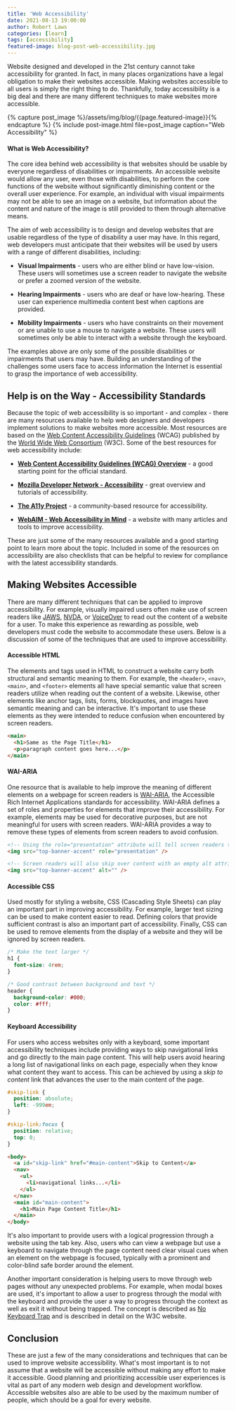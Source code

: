 ```yaml
---
title: 'Web Accessibility'
date: 2021-08-13 19:00:00
author: Robert Laws
categories: [learn]
tags: [accessibility]
featured-image: blog-post-web-accessibility.jpg
---
```


Website designed and developed in the 21st century cannot take accessibility for granted. In fact, in many places organizations have a legal obligation to make their websites accessible. Making websites accessible to all users is simply the right thing to do.<!-- more --> Thankfully, today accessibility is a big deal and there are many different techniques to make websites more accessible.

{% capture post_image %}/assets/img/blog/{{page.featured-image}}{% endcapture %}
{% include post-image.html file=post_image caption="Web Accessibility" %}

#### What is Web Accessibility?

The core idea behind web accessibility is that websites should be usable by everyone regardless of disabilities or impairments. An accessible website would allow any user, even those with disabilities, to perform the core functions of the website without significantly diminishing content or the overall user experience. For example, an individual with visual impairments may not be able to see an image on a website, but information about the content and nature of the image is still provided to them through alternative means.

The aim of web accessibility is to design and develop websites that are usable regardless of the type of disability a user may have. In this regard, web developers must anticipate that their websites will be used by users with a range of different disabilities, including:

- **Visual Impairments** - users who are either blind or have low-vision. These users will sometimes use a screen reader to navigate the website or prefer a zoomed version of the website.

- **Hearing Impairments** - users who are deaf or have low-hearing. These user can experience multimedia content best when captions are provided.

- **Mobility Impairments** - users who have constraints on their movement or are unable to use a mouse to navigate a website. These users will sometimes only be able to interact with a website through the keyboard.

The examples above are only some of the possible disabilities or impairments that users may have. Building an understanding of the challenges some users face to access information the Internet is essential to grasp the importance of web accessibility.

## Help is on the Way - Accessibility Standards

Because the topic of web accessibility is so important - and complex - there are many resources available to help web designers and developers implement solutions to make websites more accessible. Most resources are based on the [Web Content Accessibility Guidelines](https://www.w3.org/TR/WCAG21/) (WCAG) published by the [World Wide Web Consortium](https://www.w3.org/Consortium/) (W3C). Some of the best resources for web accessibility include:

- **[Web Content Accessibility Guidelines (WCAG) Overview](https://www.w3.org/WAI/standards-guidelines/wcag/)** - a good starting point for the official standard.

- **[Mozilla Developer Network - Accessibility](https://developer.mozilla.org/en-US/docs/Learn/Accessibility)** - great overview and tutorials of accessibility.

- **[The A11y Project](https://www.a11yproject.com/)** - a community-based resource for accessibility.

- **[WebAIM - Web Accessibility in Mind](https://webaim.org/)** - a website with many articles and tools to improve accessibility.

These are just some of the many resources available and a good starting point to learn more about the topic. Included in some of the resources on accessibility are also checklists that can be helpful to review for compliance with the latest accessibility standards.

## Making Websites Accessible

There are many different techniques that can be applied to improve accessibility. For example, visually impaired users often make use of screen readers like [JAWS](https://www.freedomscientific.com/products/software/jaws/), [NVDA](https://www.nvaccess.org/), or [VoiceOver](https://www.apple.com/accessibility/mac/voiceover/) to read out the content of a website for a user. To make this experience as rewarding as possible, web developers must code the website to accommodate these users. Below is a discussion of some of the techniques that are used to improve accessibility.

#### Accessible HTML

The elements and tags used in HTML to construct a website carry both structural and semantic meaning to them. For example, the `<header>`, `<nav>`, `<main>`, and `<footer>` elements all have special semantic value that screen readers utilize when reading out the content of a website. Likewise, other elements like anchor tags, lists, forms, blockquotes, and images have semantic meaning and can be interactive. It's important to use these elements as they were intended to reduce confusion when encountered by screen readers.

```html
<main>
  <h1>Same as the Page Title</h1>
  <p>paragraph content goes here...</p>
</main>
```

#### WAI-ARIA

One resource that is available to help improve the meaning of different elements on a webpage for screen readers is [WAI-ARIA](https://www.w3.org/WAI/standards-guidelines/aria/), the Accessible Rich Internet Applications standards for accessibility. WAI-ARIA defines a set of roles and properties for elements that improve their accessibility. For example, elements may be used for decorative purposes, but are not meaningful for users with screen readers. WAI-ARIA provides a way to remove these types of elements from screen readers to avoid confusion.

```html
<!-- Using the role="presentation" attribute will tell screen readers to ignore the element -->
<img src="top-banner-accent" role="presentation" />

<!-- Screen readers will also skip over content with an empty alt attribute -->
<img src="top-banner-accent" alt="" />
```

#### Accessible CSS

Used mostly for styling a website, CSS (Cascading Style Sheets) can play an important part in improving accessibility. For example, larger text sizing can be used to make content easier to read. Defining colors that provide sufficient contrast is also an important part of accessibility. Finally, CSS can be used to remove elements from the display of a website and they will be ignored by screen readers.

```css
/* Make the text larger */
h1 {
  font-size: 4rem;
}

/* Good contrast between background and text */
header {
  background-color: #000;
  color: #fff;
}
```

#### Keyboard Accessibility

For users who access websites only with a keyboard, some important accessibility techniques include providing ways to skip navigational links and go directly to the main page content. This will help users avoid hearing a long list of navigational links on each page, especially when they know what content they want to access. This can be achieved by using a _skip to content_ link that advances the user to the main content of the page.

```css
#skip-link {
  position: absolute;
  left: -999em;
}

#skip-link:focus {
  position: relative;
  top: 0;
}
```

```html
<body>
  <a id="skip-link" href="#main-content">Skip to Content</a>
  <nav>
    <ul>
      <li>navigational links...</li>
    </ul>
  </nav>
  <main id="main-content">
    <h1>Main Page Content Title</h1>
  </main>
</body>
```

It's also important to provide users with a logical progression through a website using the tab key. Also, users who can view a webpage but use a keyboard to navigate through the page content need clear visual cues when an element on the webpage is focused, typically with a prominent and color-blind safe border around the element. 

Another important consideration is helping users to move through web pages without any unexpected problems. For example, when modal boxes are used, it's important to allow a user to progress through the modal with the keyboard and provide the user a way to progress through the context as well as exit it without being trapped. The concept is described as [No Keyboard Trap](https://www.w3.org/TR/UNDERSTANDING-WCAG20/keyboard-operation-trapping.html) and is described in detail on the W3C website.

## Conclusion

These are just a few of the many considerations and techniques that can be used to improve website accessibility. What's most important is to not assume that a website will be accessible without making any effort to make it accessible. Good planning and prioritizing accessible user experiences is vital as part of any modern web design and development workflow. Accessible websites also are able to be used by the maximum number of people, which should be a goal for every website.
